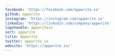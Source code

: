 ```yaml
---
facebook: 'https://facebook.com/appwrite.io'
github: appwrite
instagram: 'https://instagram.com/appwrite.io'
linkedin: 'https://linkedin.com/company/appwrite'
logohandle: appwriteio
sort: appwrite
title: Appwrite
twitter: appwrite_io
website: 'https://appwrite.io/'
---
```

